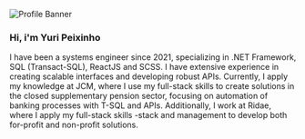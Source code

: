 ![Profile Banner](https://static.planetminecraft.com/files/profile_banner/1150707_0.gif)

### Hi, i'm Yuri Peixinho

I have been a systems engineer since 2021, specializing in .NET Framework, SQL (Transact-SQL), ReactJS and SCSS. I have extensive experience in creating scalable interfaces and developing robust APIs. Currently, I apply my knowledge at JCM, where I use my full-stack skills to create solutions in the closed supplementary pension sector, focusing on automation of banking processes with T-SQL and APIs. Additionally, I work at Ridae, where I apply my full-stack skills -stack and management to develop both for-profit and non-profit solutions.










